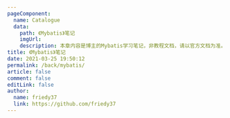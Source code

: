```yaml
---
pageComponent:
  name: Catalogue
  data:
    path: 《Mybatis》笔记
    imgUrl: 
    description: 本章内容是博主的Mybatis学习笔记，非教程文档，请以官方文档为准。
title: 《Mybatis》笔记
date: 2021-03-25 19:50:12
permalink: /back/mybatis/
article: false
comment: false
editLink: false
author:
  name: friedy37
  link: https://github.com/friedy37
---
```

